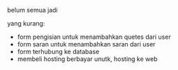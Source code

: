 belum semua jadi

yang kurang:
- form pengisian untuk menambahkan quetes dari user
- form saran untuk menambahkan saran dari user
- form terhubung ke database
- membeli hosting berbayar unutk, hosting ke web